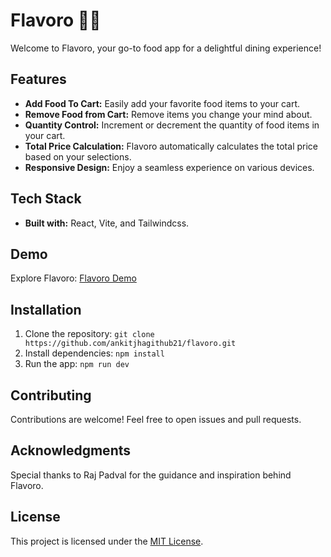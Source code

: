 # Flavoro 🍔🚀

Welcome to Flavoro, your go-to food app for a delightful dining experience!

## Features
- **Add Food To Cart:** Easily add your favorite food items to your cart.
- **Remove Food from Cart:** Remove items you change your mind about.
- **Quantity Control:** Increment or decrement the quantity of food items in your cart.
- **Total Price Calculation:** Flavoro automatically calculates the total price based on your selections.
- **Responsive Design:** Enjoy a seamless experience on various devices.

## Tech Stack
- **Built with:** React, Vite, and Tailwindcss.

## Demo
Explore Flavoro: [Flavoro Demo](https://flavoro-clone-cv8896zaz-harshal-dahiwales-projects.vercel.app/)

## Installation
1. Clone the repository: `git clone https://github.com/ankitjhagithub21/flavoro.git`
2. Install dependencies: `npm install`
3. Run the app: `npm run dev`

## Contributing
Contributions are welcome! Feel free to open issues and pull requests.

## Acknowledgments
Special thanks to Raj Padval for the guidance and inspiration behind Flavoro.

## License
This project is licensed under the [MIT License](LICENSE).
